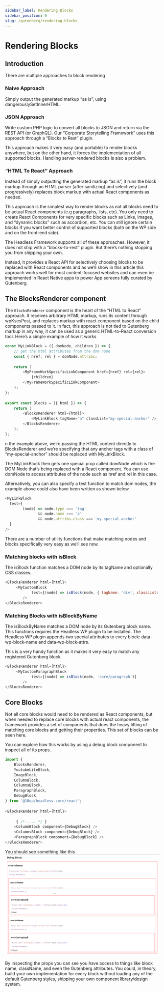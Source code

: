 ```yaml
---
sidebar_label: Rendering Blocks
sidebar_position: 0
slug: /gutenberg/rendering-blocks
---
```


# Rendering Blocks

## Introduction

There are multiple approaches to block rendering

### Naive Approach

Simply output the generated markup “as is”, using dangerouslySetInnerHTML.

### JSON Approach

Write custom PHP logic to convert all blocks to JSON and return via the REST API (or GraphQL). Our “Corporate Storytelling Framework” uses this approach through a “Blocks to Rest” plugin.

This approach makes it very easy (and portable) to render blocks anywhere, but on the other hand, it forces the implementation of all supported blocks. Handling server-rendered blocks is also a problem.

### “HTML To React” Approach

Instead of simply outputting the generated markup “as is”, it runs the block markup through an HTML parser (after sanitizing) and selectively (and progressively) replaces block markup with actual React components as needed.

This approach is the simplest way to render blocks as not all blocks need to be actual React components (e.g paragraphs, lists, etc). You only need to create React Components for very specific blocks such as Links, Images, and “dynamic blocks” such as accordion, etc. You can still ignore certain blocks if you want better control of supported blocks (both on the WP side and on the front-end side).

The Headless Framework supports all of these approaches. However, it does not ship with a “blocks-to-rest” plugin. But there’s nothing stopping you from shipping your own.

Instead, it provides a React API for selectively choosing blocks to be replaced with React components and as we’ll show in this article this approach works well for most content-focused websites and can even be implemented in React Native apps to power App screens fully curated by Gutenberg.

## The BlocksRenderer component

The `BlocksRenderer` component is the heart of the “HTML to React” approach. It receives arbitrary HTML markup, runs its content through wpKsesPost, and replaces markup with react component based on the child components passed to it. In fact, this approach is not tied to Gutenberg markup in any way, it can be used as a generic HTML-to-React conversion tool. Here’s a simple example of how it works

```js
const MyLinkBlock = ({ domNode, children }) => {
    // get the html attributes from the dom node
    const { href, rel } = domNode.attribs;

    return (
        <MyFrameWorkSpecificLinkComponent href={href} rel={rel}>
            {children}
        </MyFrameWorkSpecificLinkComponent>
    );
};

export const Blocks = ({ html }) => {
    return (
        <BlocksRenderer html={html}>
            <MyLinkBlock tagName="a" classList="my-special-anchor" />
        </BlocksRenderer>
    );
};
```

n the example above, we’re passing the HTML content directly to BlocksRenderer and we’re specifying that any anchor tags with a class of “my-special-anchor” should be replaced with MyLinkBlock.

The MyLinkBlock then gets one special prop called domNode which is the DOM Node that’s being replaced with a React component. You can use domNode to access attributes of the node such as href and rel in this case.

Alternatively, you can also specify a test function to match dom nodes, the example above could also have been written as shown below

```js
<MyLinkBlock 
  test={ 
        (node) => node.type === 'tag' 
               && node.name === 'a' 
               && node.attribs.class === 'my-special-anchor'
  } 
/>
```

There are a number of utility functions that make matching nodes and blocks specifically very easy as we’ll see now.

### Matching blocks with isBlock

The isBlock function matches a DOM node by its tagName and optionally CSS classes.

```js
<BlocksRenderer html={html}>
     <MyCustomBlock
            test={(node) => isBlock(node, { tagName: 'div', classList: ['block-class-name'] })}
        />
</BlocksRenderer>
```

### Matching Blocks with isBlockByName

The isBlockByName matches a DOM node by its Gutenberg block name. This functions requires the Headless WP plugin to be installed. The Headless WP plugin appends two special attributes to every block: data-wp-block-name and data-wp-block-attrs.

This is a very handy function as it makes it very easy to match any registered Gutenberg block.

```js
<BlocksRenderer html={html}>
     <MyCustomParagraphBlock
            test={(node) => isBlock(node, 'core/paragraph')}
        />
</BlocksRenderer>
```

## Core Blocks

Not all core blocks would need to be rendered as React components, but when needed to replace core blocks with actual react components, the framework provides a set of components that does the heavy lifting of matching core blocks and getting their properties. This set of blocks can be seen here.

You can explore how this works by using a debug block component to inspect all of its props. 

```js
import {
	BlocksRenderer,
	YoutubeLiteBlock,
	ImageBlock,
	ColumnBlock,
	ColumnsBlock,
	ParagraphBlock,
	DebugBlock,
} from '@10up/headless-core/react';

<BlocksRenderer html={html}>

     { /* .... */ }
	<ColumnBlock component={DebugBlock} />
	<ColumnsBlock component={DebugBlock} />
	<ParagraphBlock component={DebugBlock} />
</BlocksRenderer>
```

You should see something like this
![Debug Blocks](../../static/img/debug-blocks.png)

By inspecting the props you can see you have access to things like block name, className, and even the Gutenberg attributes. You could, in theory, build your own implementation for every block without loading any of the default Gutenberg styles, shipping your own component library/design system.